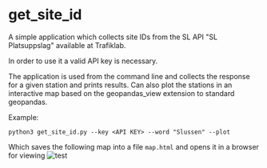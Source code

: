 # get_site_id


A simple application which collects site IDs from the SL API "SL Platsuppslag" available at Trafiklab.  

In order to use it a valid API key is necessary. 

The application is used from the command line and collects the response for a given station and prints results. 
Can also plot the stations in an interactive map based on the geopandas_view extension to standard geopandas. 

Example:
```
python3 get_site_id.py --key <API KEY> --word "Slussen" --plot
```

Which saves the following map into a file `map.html` and opens it in a browser for viewing
![test](test.gif)
